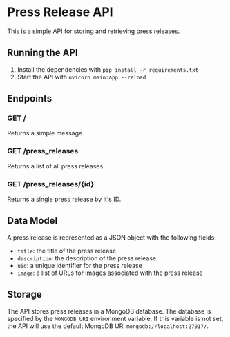 # Press Release API

This is a simple API for storing and retrieving press releases.

## Running the API

1. Install the dependencies with `pip install -r requirements.txt`
2. Start the API with `uvicorn main:app --reload`

## Endpoints

### GET /

Returns a simple message.

### GET /press_releases

Returns a list of all press releases.

### GET /press_releases/{id}

Returns a single press release by it's ID.

## Data Model

A press release is represented as a JSON object with the following fields:

* `title`: the title of the press release
* `description`: the description of the press release
* `uid`: a unique identifier for the press release
* `image`: a list of URLs for images associated with the press release

## Storage

The API stores press releases in a MongoDB database. The database is specified by the `MONGODB_URI` environment variable. If this variable is not set, the API will use the default MongoDB URI `mongodb://localhost:27017/`.
